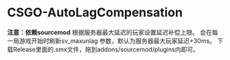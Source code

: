 # CSGO-AutoLagCompensation
**注意：依赖sourcemod**
根据服务器最大延迟的玩家设置延迟补偿上限。
会在每一局游戏开始时刷新sv_maxunlag 参数，默认为服务器最大玩家延迟+30ms。
下载Release里面的.smx文件，拖到addons/sourcemod/plugins内即可。

